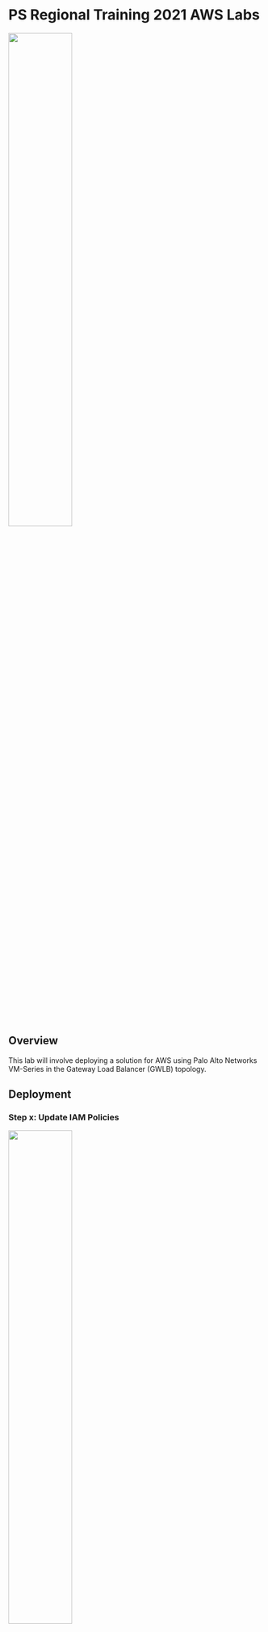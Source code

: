 # PS Regional Training 2021 AWS Labs


<img src="https://www.paloaltonetworks.com/content/dam/pan/en_US/images/logos/brand/primary-company-logo/Parent-logo.png" width=50% height=50%>

## Overview

This lab will involve deploying a solution for AWS using Palo Alto Networks VM-Series in the Gateway Load Balancer (GWLB) topology.


## Deployment





### Step x: Update IAM Policies


<img src="https://user-images.githubusercontent.com/43679669/108144448-aa08ad00-7097-11eb-926d-66ab34e050da.png" width=50% height=50%>




### Step x: Launch CloudShell

- Check which Marketplace VM-Series images (AMIs) are available

This terraform deployment will look up the AMI ID to use for the deployment based on the variable `fw_version`. New AMIs are not always published for each minor release. Therefore, it is a good idea to verify what version AMI most closely matches your target version.

In cloud console, enter:

`aws ec2 describe-images --filters "Name=owner-alias,Values=aws-marketplace" --filters Name=name,Values=PA-VM-AWS-10* Name=product-code,Values=6njl1pau431dv1qxipg63mvah --region us-west-2`

How many different BYOL AMIs are avilable for 10.x in this region?

product-code is a global value that correlates with Palo Alto Networks marketplace offerings. This is global and the same across all regions. There will be changes to this as vm-flex offerings come live.

```
    "byol"  = "6njl1pau431dv1qxipg63mvah"
    "payg1" = "6kxdw3bbmdeda3o6i1ggqt4km"
    "payg2" = "806j2of0qy5osgjjixq9gqc6g"
```
The name tag of the image should be standard and can be used for the filter. For example `PA-VM-AWS-9.1*`, `PA-VM-AWS-9.1.3*`, `PA-VM-AWS-10*`. This is the same logic the terraform will use to lookup the AMI based on the `fw_version` variable.

**We see that 10.0.4 AMI is availble, so we will use that for the variable**


- Generate SSH Key

Any EC2 Instance must be associated with a SSH keypair, which is the default method of initial interactive login to instances. With successful bootstrapping, there should not be any need to connect to the VM-Series instances direclty with this key, but it is usually good to keep this key securely stored for any emergency backdoor access. For this lab, a keypair will be generated in the cloudshell and then terraform will create a corresponding object in AWS using the same key.

`ssh-keygen -f ~/.ssh/ps-lab -t rsa -C ps-lab`




### Step x: Clone the Repository

```
$ git clone https://github.com/PaloAltoNetworks/ps-regional-2021-aws-labs.git
```


text to be copied to clip board goes here

### Step 50: Finished

Congratulations!

You have now successfully ….


Manual Last Updated: 2021-02-16
Lab Last Tested: -

